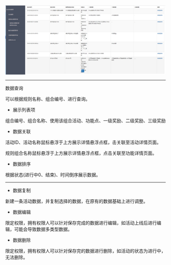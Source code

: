 ![](/assets/Q3.png)

---

数据查询

可以根据规则名称、组合编号、进行查询。

* 展示列表项

组合编号、组合名称、使用该组合活动、功能点、一级奖励、二级奖励、三级奖励

* 数据关联

活动ID、活动名称鼠标悬浮于上方展示详情悬浮点框，击关联至活动详情页面。

规则组合名称鼠标悬浮于上方展示详情悬浮点框，点击关联至功能详情页面。

* 数据排序

根据状态\(进行中0、结束\)、时间倒序展示数据。

---

* 数据复制

新建一条活动数据，并复制选择的数据，在原有的数据基础上进行调整。

* 数据编辑

限定权限，拥有权限人可以针对保存完成的数据进行编辑，如活动上线后进行编辑，可能会导致数据多类型数据。

* 数据删除

限定权限，拥有权限人可以针对保存完的数据进行删除，如活动的状态为进行中，无法删除。

